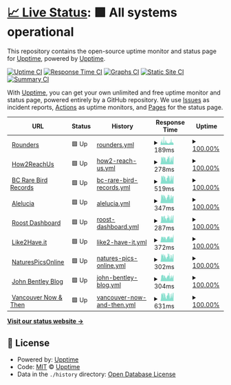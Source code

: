 # [📈 Live Status](https://upptime.github.io/upptime): <!--live status--> **🟩 All systems operational**

This repository contains the open-source uptime monitor and status page for [Upptime](https://upptime.js.org), powered by [Upptime](https://github.com/upptime/upptime).

[![Uptime CI](https://github.com/rounders/up/workflows/Uptime%20CI/badge.svg)](https://github.com/rounders/up/actions?query=workflow%3A%22Uptime+CI%22)
[![Response Time CI](https://github.com/rounders/up/workflows/Response%20Time%20CI/badge.svg)](https://github.com/rounders/up/actions?query=workflow%3A%22Response+Time+CI%22)
[![Graphs CI](https://github.com/rounders/up/workflows/Graphs%20CI/badge.svg)](https://github.com/rounders/up/actions?query=workflow%3A%22Graphs+CI%22)
[![Static Site CI](https://github.com/rounders/up/workflows/Static%20Site%20CI/badge.svg)](https://github.com/rounders/up/actions?query=workflow%3A%22Static+Site+CI%22)
[![Summary CI](https://github.com/rounders/up/workflows/Summary%20CI/badge.svg)](https://github.com/rounders/up/actions?query=workflow%3A%22Summary+CI%22)

With [Upptime](https://upptime.js.org), you can get your own unlimited and free uptime monitor and status page, powered entirely by a GitHub repository. We use [Issues](https://github.com/upptime/upptime/issues) as incident reports, [Actions](https://github.com/rounders/up/actions) as uptime monitors, and [Pages](https://upptime.github.io/upptime) for the status page.

<!--start: status pages-->
<!-- This summary is generated by Upptime (https://github.com/upptime/upptime) -->
<!-- Do not edit this manually, your changes will be overwritten -->
<!-- prettier-ignore -->
| URL | Status | History | Response Time | Uptime |
| --- | ------ | ------- | ------------- | ------ |
| <img alt="" src="https://icons.duckduckgo.com/ip3/www.rounders.ca.ico" height="13"> [Rounders](https://www.rounders.ca) | 🟩 Up | [rounders.yml](https://github.com/rounders/up/commits/HEAD/history/rounders.yml) | <details><summary><img alt="Response time graph" src="./graphs/rounders/response-time-week.png" height="20"> 189ms</summary><br><a href="https://rounders.github.io/up/history/rounders"><img alt="Response time 137" src="https://img.shields.io/endpoint?url=https%3A%2F%2Fraw.githubusercontent.com%2Frounders%2Fup%2FHEAD%2Fapi%2Frounders%2Fresponse-time.json"></a><br><a href="https://rounders.github.io/up/history/rounders"><img alt="24-hour response time 148" src="https://img.shields.io/endpoint?url=https%3A%2F%2Fraw.githubusercontent.com%2Frounders%2Fup%2FHEAD%2Fapi%2Frounders%2Fresponse-time-day.json"></a><br><a href="https://rounders.github.io/up/history/rounders"><img alt="7-day response time 189" src="https://img.shields.io/endpoint?url=https%3A%2F%2Fraw.githubusercontent.com%2Frounders%2Fup%2FHEAD%2Fapi%2Frounders%2Fresponse-time-week.json"></a><br><a href="https://rounders.github.io/up/history/rounders"><img alt="30-day response time 165" src="https://img.shields.io/endpoint?url=https%3A%2F%2Fraw.githubusercontent.com%2Frounders%2Fup%2FHEAD%2Fapi%2Frounders%2Fresponse-time-month.json"></a><br><a href="https://rounders.github.io/up/history/rounders"><img alt="1-year response time 137" src="https://img.shields.io/endpoint?url=https%3A%2F%2Fraw.githubusercontent.com%2Frounders%2Fup%2FHEAD%2Fapi%2Frounders%2Fresponse-time-year.json"></a></details> | <details><summary><a href="https://rounders.github.io/up/history/rounders">100.00%</a></summary><a href="https://rounders.github.io/up/history/rounders"><img alt="All-time uptime 100.00%" src="https://img.shields.io/endpoint?url=https%3A%2F%2Fraw.githubusercontent.com%2Frounders%2Fup%2FHEAD%2Fapi%2Frounders%2Fuptime.json"></a><br><a href="https://rounders.github.io/up/history/rounders"><img alt="24-hour uptime 100.00%" src="https://img.shields.io/endpoint?url=https%3A%2F%2Fraw.githubusercontent.com%2Frounders%2Fup%2FHEAD%2Fapi%2Frounders%2Fuptime-day.json"></a><br><a href="https://rounders.github.io/up/history/rounders"><img alt="7-day uptime 100.00%" src="https://img.shields.io/endpoint?url=https%3A%2F%2Fraw.githubusercontent.com%2Frounders%2Fup%2FHEAD%2Fapi%2Frounders%2Fuptime-week.json"></a><br><a href="https://rounders.github.io/up/history/rounders"><img alt="30-day uptime 100.00%" src="https://img.shields.io/endpoint?url=https%3A%2F%2Fraw.githubusercontent.com%2Frounders%2Fup%2FHEAD%2Fapi%2Frounders%2Fuptime-month.json"></a><br><a href="https://rounders.github.io/up/history/rounders"><img alt="1-year uptime 100.00%" src="https://img.shields.io/endpoint?url=https%3A%2F%2Fraw.githubusercontent.com%2Frounders%2Fup%2FHEAD%2Fapi%2Frounders%2Fuptime-year.json"></a></details>
| <img alt="" src="https://icons.duckduckgo.com/ip3/how2reach.us.ico" height="13"> [How2ReachUs](https://how2reach.us) | 🟩 Up | [how2-reach-us.yml](https://github.com/rounders/up/commits/HEAD/history/how2-reach-us.yml) | <details><summary><img alt="Response time graph" src="./graphs/how2-reach-us/response-time-week.png" height="20"> 278ms</summary><br><a href="https://rounders.github.io/up/history/how2-reach-us"><img alt="Response time 277" src="https://img.shields.io/endpoint?url=https%3A%2F%2Fraw.githubusercontent.com%2Frounders%2Fup%2FHEAD%2Fapi%2Fhow2-reach-us%2Fresponse-time.json"></a><br><a href="https://rounders.github.io/up/history/how2-reach-us"><img alt="24-hour response time 288" src="https://img.shields.io/endpoint?url=https%3A%2F%2Fraw.githubusercontent.com%2Frounders%2Fup%2FHEAD%2Fapi%2Fhow2-reach-us%2Fresponse-time-day.json"></a><br><a href="https://rounders.github.io/up/history/how2-reach-us"><img alt="7-day response time 278" src="https://img.shields.io/endpoint?url=https%3A%2F%2Fraw.githubusercontent.com%2Frounders%2Fup%2FHEAD%2Fapi%2Fhow2-reach-us%2Fresponse-time-week.json"></a><br><a href="https://rounders.github.io/up/history/how2-reach-us"><img alt="30-day response time 293" src="https://img.shields.io/endpoint?url=https%3A%2F%2Fraw.githubusercontent.com%2Frounders%2Fup%2FHEAD%2Fapi%2Fhow2-reach-us%2Fresponse-time-month.json"></a><br><a href="https://rounders.github.io/up/history/how2-reach-us"><img alt="1-year response time 277" src="https://img.shields.io/endpoint?url=https%3A%2F%2Fraw.githubusercontent.com%2Frounders%2Fup%2FHEAD%2Fapi%2Fhow2-reach-us%2Fresponse-time-year.json"></a></details> | <details><summary><a href="https://rounders.github.io/up/history/how2-reach-us">100.00%</a></summary><a href="https://rounders.github.io/up/history/how2-reach-us"><img alt="All-time uptime 100.00%" src="https://img.shields.io/endpoint?url=https%3A%2F%2Fraw.githubusercontent.com%2Frounders%2Fup%2FHEAD%2Fapi%2Fhow2-reach-us%2Fuptime.json"></a><br><a href="https://rounders.github.io/up/history/how2-reach-us"><img alt="24-hour uptime 100.00%" src="https://img.shields.io/endpoint?url=https%3A%2F%2Fraw.githubusercontent.com%2Frounders%2Fup%2FHEAD%2Fapi%2Fhow2-reach-us%2Fuptime-day.json"></a><br><a href="https://rounders.github.io/up/history/how2-reach-us"><img alt="7-day uptime 100.00%" src="https://img.shields.io/endpoint?url=https%3A%2F%2Fraw.githubusercontent.com%2Frounders%2Fup%2FHEAD%2Fapi%2Fhow2-reach-us%2Fuptime-week.json"></a><br><a href="https://rounders.github.io/up/history/how2-reach-us"><img alt="30-day uptime 100.00%" src="https://img.shields.io/endpoint?url=https%3A%2F%2Fraw.githubusercontent.com%2Frounders%2Fup%2FHEAD%2Fapi%2Fhow2-reach-us%2Fuptime-month.json"></a><br><a href="https://rounders.github.io/up/history/how2-reach-us"><img alt="1-year uptime 100.00%" src="https://img.shields.io/endpoint?url=https%3A%2F%2Fraw.githubusercontent.com%2Frounders%2Fup%2FHEAD%2Fapi%2Fhow2-reach-us%2Fuptime-year.json"></a></details>
| <img alt="" src="https://icons.duckduckgo.com/ip3/bcrarebirdrecords.ca.ico" height="13"> [BC Rare Bird Records](https://bcrarebirdrecords.ca) | 🟩 Up | [bc-rare-bird-records.yml](https://github.com/rounders/up/commits/HEAD/history/bc-rare-bird-records.yml) | <details><summary><img alt="Response time graph" src="./graphs/bc-rare-bird-records/response-time-week.png" height="20"> 519ms</summary><br><a href="https://rounders.github.io/up/history/bc-rare-bird-records"><img alt="Response time 535" src="https://img.shields.io/endpoint?url=https%3A%2F%2Fraw.githubusercontent.com%2Frounders%2Fup%2FHEAD%2Fapi%2Fbc-rare-bird-records%2Fresponse-time.json"></a><br><a href="https://rounders.github.io/up/history/bc-rare-bird-records"><img alt="24-hour response time 543" src="https://img.shields.io/endpoint?url=https%3A%2F%2Fraw.githubusercontent.com%2Frounders%2Fup%2FHEAD%2Fapi%2Fbc-rare-bird-records%2Fresponse-time-day.json"></a><br><a href="https://rounders.github.io/up/history/bc-rare-bird-records"><img alt="7-day response time 519" src="https://img.shields.io/endpoint?url=https%3A%2F%2Fraw.githubusercontent.com%2Frounders%2Fup%2FHEAD%2Fapi%2Fbc-rare-bird-records%2Fresponse-time-week.json"></a><br><a href="https://rounders.github.io/up/history/bc-rare-bird-records"><img alt="30-day response time 548" src="https://img.shields.io/endpoint?url=https%3A%2F%2Fraw.githubusercontent.com%2Frounders%2Fup%2FHEAD%2Fapi%2Fbc-rare-bird-records%2Fresponse-time-month.json"></a><br><a href="https://rounders.github.io/up/history/bc-rare-bird-records"><img alt="1-year response time 533" src="https://img.shields.io/endpoint?url=https%3A%2F%2Fraw.githubusercontent.com%2Frounders%2Fup%2FHEAD%2Fapi%2Fbc-rare-bird-records%2Fresponse-time-year.json"></a></details> | <details><summary><a href="https://rounders.github.io/up/history/bc-rare-bird-records">100.00%</a></summary><a href="https://rounders.github.io/up/history/bc-rare-bird-records"><img alt="All-time uptime 100.00%" src="https://img.shields.io/endpoint?url=https%3A%2F%2Fraw.githubusercontent.com%2Frounders%2Fup%2FHEAD%2Fapi%2Fbc-rare-bird-records%2Fuptime.json"></a><br><a href="https://rounders.github.io/up/history/bc-rare-bird-records"><img alt="24-hour uptime 100.00%" src="https://img.shields.io/endpoint?url=https%3A%2F%2Fraw.githubusercontent.com%2Frounders%2Fup%2FHEAD%2Fapi%2Fbc-rare-bird-records%2Fuptime-day.json"></a><br><a href="https://rounders.github.io/up/history/bc-rare-bird-records"><img alt="7-day uptime 100.00%" src="https://img.shields.io/endpoint?url=https%3A%2F%2Fraw.githubusercontent.com%2Frounders%2Fup%2FHEAD%2Fapi%2Fbc-rare-bird-records%2Fuptime-week.json"></a><br><a href="https://rounders.github.io/up/history/bc-rare-bird-records"><img alt="30-day uptime 100.00%" src="https://img.shields.io/endpoint?url=https%3A%2F%2Fraw.githubusercontent.com%2Frounders%2Fup%2FHEAD%2Fapi%2Fbc-rare-bird-records%2Fuptime-month.json"></a><br><a href="https://rounders.github.io/up/history/bc-rare-bird-records"><img alt="1-year uptime 100.00%" src="https://img.shields.io/endpoint?url=https%3A%2F%2Fraw.githubusercontent.com%2Frounders%2Fup%2FHEAD%2Fapi%2Fbc-rare-bird-records%2Fuptime-year.json"></a></details>
| <img alt="" src="https://icons.duckduckgo.com/ip3/www.alelucia.com.ico" height="13"> [Alelucia](https://www.alelucia.com) | 🟩 Up | [alelucia.yml](https://github.com/rounders/up/commits/HEAD/history/alelucia.yml) | <details><summary><img alt="Response time graph" src="./graphs/alelucia/response-time-week.png" height="20"> 347ms</summary><br><a href="https://rounders.github.io/up/history/alelucia"><img alt="Response time 338" src="https://img.shields.io/endpoint?url=https%3A%2F%2Fraw.githubusercontent.com%2Frounders%2Fup%2FHEAD%2Fapi%2Falelucia%2Fresponse-time.json"></a><br><a href="https://rounders.github.io/up/history/alelucia"><img alt="24-hour response time 379" src="https://img.shields.io/endpoint?url=https%3A%2F%2Fraw.githubusercontent.com%2Frounders%2Fup%2FHEAD%2Fapi%2Falelucia%2Fresponse-time-day.json"></a><br><a href="https://rounders.github.io/up/history/alelucia"><img alt="7-day response time 347" src="https://img.shields.io/endpoint?url=https%3A%2F%2Fraw.githubusercontent.com%2Frounders%2Fup%2FHEAD%2Fapi%2Falelucia%2Fresponse-time-week.json"></a><br><a href="https://rounders.github.io/up/history/alelucia"><img alt="30-day response time 351" src="https://img.shields.io/endpoint?url=https%3A%2F%2Fraw.githubusercontent.com%2Frounders%2Fup%2FHEAD%2Fapi%2Falelucia%2Fresponse-time-month.json"></a><br><a href="https://rounders.github.io/up/history/alelucia"><img alt="1-year response time 340" src="https://img.shields.io/endpoint?url=https%3A%2F%2Fraw.githubusercontent.com%2Frounders%2Fup%2FHEAD%2Fapi%2Falelucia%2Fresponse-time-year.json"></a></details> | <details><summary><a href="https://rounders.github.io/up/history/alelucia">100.00%</a></summary><a href="https://rounders.github.io/up/history/alelucia"><img alt="All-time uptime 100.00%" src="https://img.shields.io/endpoint?url=https%3A%2F%2Fraw.githubusercontent.com%2Frounders%2Fup%2FHEAD%2Fapi%2Falelucia%2Fuptime.json"></a><br><a href="https://rounders.github.io/up/history/alelucia"><img alt="24-hour uptime 100.00%" src="https://img.shields.io/endpoint?url=https%3A%2F%2Fraw.githubusercontent.com%2Frounders%2Fup%2FHEAD%2Fapi%2Falelucia%2Fuptime-day.json"></a><br><a href="https://rounders.github.io/up/history/alelucia"><img alt="7-day uptime 100.00%" src="https://img.shields.io/endpoint?url=https%3A%2F%2Fraw.githubusercontent.com%2Frounders%2Fup%2FHEAD%2Fapi%2Falelucia%2Fuptime-week.json"></a><br><a href="https://rounders.github.io/up/history/alelucia"><img alt="30-day uptime 100.00%" src="https://img.shields.io/endpoint?url=https%3A%2F%2Fraw.githubusercontent.com%2Frounders%2Fup%2FHEAD%2Fapi%2Falelucia%2Fuptime-month.json"></a><br><a href="https://rounders.github.io/up/history/alelucia"><img alt="1-year uptime 100.00%" src="https://img.shields.io/endpoint?url=https%3A%2F%2Fraw.githubusercontent.com%2Frounders%2Fup%2FHEAD%2Fapi%2Falelucia%2Fuptime-year.json"></a></details>
| <img alt="" src="https://icons.duckduckgo.com/ip3/dashboard.roostsolar.com.ico" height="13"> [Roost Dashboard](https://dashboard.roostsolar.com) | 🟩 Up | [roost-dashboard.yml](https://github.com/rounders/up/commits/HEAD/history/roost-dashboard.yml) | <details><summary><img alt="Response time graph" src="./graphs/roost-dashboard/response-time-week.png" height="20"> 287ms</summary><br><a href="https://rounders.github.io/up/history/roost-dashboard"><img alt="Response time 288" src="https://img.shields.io/endpoint?url=https%3A%2F%2Fraw.githubusercontent.com%2Frounders%2Fup%2FHEAD%2Fapi%2Froost-dashboard%2Fresponse-time.json"></a><br><a href="https://rounders.github.io/up/history/roost-dashboard"><img alt="24-hour response time 299" src="https://img.shields.io/endpoint?url=https%3A%2F%2Fraw.githubusercontent.com%2Frounders%2Fup%2FHEAD%2Fapi%2Froost-dashboard%2Fresponse-time-day.json"></a><br><a href="https://rounders.github.io/up/history/roost-dashboard"><img alt="7-day response time 287" src="https://img.shields.io/endpoint?url=https%3A%2F%2Fraw.githubusercontent.com%2Frounders%2Fup%2FHEAD%2Fapi%2Froost-dashboard%2Fresponse-time-week.json"></a><br><a href="https://rounders.github.io/up/history/roost-dashboard"><img alt="30-day response time 332" src="https://img.shields.io/endpoint?url=https%3A%2F%2Fraw.githubusercontent.com%2Frounders%2Fup%2FHEAD%2Fapi%2Froost-dashboard%2Fresponse-time-month.json"></a><br><a href="https://rounders.github.io/up/history/roost-dashboard"><img alt="1-year response time 286" src="https://img.shields.io/endpoint?url=https%3A%2F%2Fraw.githubusercontent.com%2Frounders%2Fup%2FHEAD%2Fapi%2Froost-dashboard%2Fresponse-time-year.json"></a></details> | <details><summary><a href="https://rounders.github.io/up/history/roost-dashboard">100.00%</a></summary><a href="https://rounders.github.io/up/history/roost-dashboard"><img alt="All-time uptime 99.92%" src="https://img.shields.io/endpoint?url=https%3A%2F%2Fraw.githubusercontent.com%2Frounders%2Fup%2FHEAD%2Fapi%2Froost-dashboard%2Fuptime.json"></a><br><a href="https://rounders.github.io/up/history/roost-dashboard"><img alt="24-hour uptime 100.00%" src="https://img.shields.io/endpoint?url=https%3A%2F%2Fraw.githubusercontent.com%2Frounders%2Fup%2FHEAD%2Fapi%2Froost-dashboard%2Fuptime-day.json"></a><br><a href="https://rounders.github.io/up/history/roost-dashboard"><img alt="7-day uptime 100.00%" src="https://img.shields.io/endpoint?url=https%3A%2F%2Fraw.githubusercontent.com%2Frounders%2Fup%2FHEAD%2Fapi%2Froost-dashboard%2Fuptime-week.json"></a><br><a href="https://rounders.github.io/up/history/roost-dashboard"><img alt="30-day uptime 100.00%" src="https://img.shields.io/endpoint?url=https%3A%2F%2Fraw.githubusercontent.com%2Frounders%2Fup%2FHEAD%2Fapi%2Froost-dashboard%2Fuptime-month.json"></a><br><a href="https://rounders.github.io/up/history/roost-dashboard"><img alt="1-year uptime 99.88%" src="https://img.shields.io/endpoint?url=https%3A%2F%2Fraw.githubusercontent.com%2Frounders%2Fup%2FHEAD%2Fapi%2Froost-dashboard%2Fuptime-year.json"></a></details>
| <img alt="" src="https://icons.duckduckgo.com/ip3/like2have.it.ico" height="13"> [Like2Have.it](https://like2have.it) | 🟩 Up | [like2-have-it.yml](https://github.com/rounders/up/commits/HEAD/history/like2-have-it.yml) | <details><summary><img alt="Response time graph" src="./graphs/like2-have-it/response-time-week.png" height="20"> 372ms</summary><br><a href="https://rounders.github.io/up/history/like2-have-it"><img alt="Response time 360" src="https://img.shields.io/endpoint?url=https%3A%2F%2Fraw.githubusercontent.com%2Frounders%2Fup%2FHEAD%2Fapi%2Flike2-have-it%2Fresponse-time.json"></a><br><a href="https://rounders.github.io/up/history/like2-have-it"><img alt="24-hour response time 357" src="https://img.shields.io/endpoint?url=https%3A%2F%2Fraw.githubusercontent.com%2Frounders%2Fup%2FHEAD%2Fapi%2Flike2-have-it%2Fresponse-time-day.json"></a><br><a href="https://rounders.github.io/up/history/like2-have-it"><img alt="7-day response time 372" src="https://img.shields.io/endpoint?url=https%3A%2F%2Fraw.githubusercontent.com%2Frounders%2Fup%2FHEAD%2Fapi%2Flike2-have-it%2Fresponse-time-week.json"></a><br><a href="https://rounders.github.io/up/history/like2-have-it"><img alt="30-day response time 370" src="https://img.shields.io/endpoint?url=https%3A%2F%2Fraw.githubusercontent.com%2Frounders%2Fup%2FHEAD%2Fapi%2Flike2-have-it%2Fresponse-time-month.json"></a><br><a href="https://rounders.github.io/up/history/like2-have-it"><img alt="1-year response time 355" src="https://img.shields.io/endpoint?url=https%3A%2F%2Fraw.githubusercontent.com%2Frounders%2Fup%2FHEAD%2Fapi%2Flike2-have-it%2Fresponse-time-year.json"></a></details> | <details><summary><a href="https://rounders.github.io/up/history/like2-have-it">100.00%</a></summary><a href="https://rounders.github.io/up/history/like2-have-it"><img alt="All-time uptime 100.00%" src="https://img.shields.io/endpoint?url=https%3A%2F%2Fraw.githubusercontent.com%2Frounders%2Fup%2FHEAD%2Fapi%2Flike2-have-it%2Fuptime.json"></a><br><a href="https://rounders.github.io/up/history/like2-have-it"><img alt="24-hour uptime 100.00%" src="https://img.shields.io/endpoint?url=https%3A%2F%2Fraw.githubusercontent.com%2Frounders%2Fup%2FHEAD%2Fapi%2Flike2-have-it%2Fuptime-day.json"></a><br><a href="https://rounders.github.io/up/history/like2-have-it"><img alt="7-day uptime 100.00%" src="https://img.shields.io/endpoint?url=https%3A%2F%2Fraw.githubusercontent.com%2Frounders%2Fup%2FHEAD%2Fapi%2Flike2-have-it%2Fuptime-week.json"></a><br><a href="https://rounders.github.io/up/history/like2-have-it"><img alt="30-day uptime 100.00%" src="https://img.shields.io/endpoint?url=https%3A%2F%2Fraw.githubusercontent.com%2Frounders%2Fup%2FHEAD%2Fapi%2Flike2-have-it%2Fuptime-month.json"></a><br><a href="https://rounders.github.io/up/history/like2-have-it"><img alt="1-year uptime 100.00%" src="https://img.shields.io/endpoint?url=https%3A%2F%2Fraw.githubusercontent.com%2Frounders%2Fup%2FHEAD%2Fapi%2Flike2-have-it%2Fuptime-year.json"></a></details>
| <img alt="" src="https://icons.duckduckgo.com/ip3/www.naturespicsonline.com.ico" height="13"> [NaturesPicsOnline](https://www.naturespicsonline.com) | 🟩 Up | [natures-pics-online.yml](https://github.com/rounders/up/commits/HEAD/history/natures-pics-online.yml) | <details><summary><img alt="Response time graph" src="./graphs/natures-pics-online/response-time-week.png" height="20"> 302ms</summary><br><a href="https://rounders.github.io/up/history/natures-pics-online"><img alt="Response time 304" src="https://img.shields.io/endpoint?url=https%3A%2F%2Fraw.githubusercontent.com%2Frounders%2Fup%2FHEAD%2Fapi%2Fnatures-pics-online%2Fresponse-time.json"></a><br><a href="https://rounders.github.io/up/history/natures-pics-online"><img alt="24-hour response time 306" src="https://img.shields.io/endpoint?url=https%3A%2F%2Fraw.githubusercontent.com%2Frounders%2Fup%2FHEAD%2Fapi%2Fnatures-pics-online%2Fresponse-time-day.json"></a><br><a href="https://rounders.github.io/up/history/natures-pics-online"><img alt="7-day response time 302" src="https://img.shields.io/endpoint?url=https%3A%2F%2Fraw.githubusercontent.com%2Frounders%2Fup%2FHEAD%2Fapi%2Fnatures-pics-online%2Fresponse-time-week.json"></a><br><a href="https://rounders.github.io/up/history/natures-pics-online"><img alt="30-day response time 323" src="https://img.shields.io/endpoint?url=https%3A%2F%2Fraw.githubusercontent.com%2Frounders%2Fup%2FHEAD%2Fapi%2Fnatures-pics-online%2Fresponse-time-month.json"></a><br><a href="https://rounders.github.io/up/history/natures-pics-online"><img alt="1-year response time 304" src="https://img.shields.io/endpoint?url=https%3A%2F%2Fraw.githubusercontent.com%2Frounders%2Fup%2FHEAD%2Fapi%2Fnatures-pics-online%2Fresponse-time-year.json"></a></details> | <details><summary><a href="https://rounders.github.io/up/history/natures-pics-online">100.00%</a></summary><a href="https://rounders.github.io/up/history/natures-pics-online"><img alt="All-time uptime 100.00%" src="https://img.shields.io/endpoint?url=https%3A%2F%2Fraw.githubusercontent.com%2Frounders%2Fup%2FHEAD%2Fapi%2Fnatures-pics-online%2Fuptime.json"></a><br><a href="https://rounders.github.io/up/history/natures-pics-online"><img alt="24-hour uptime 100.00%" src="https://img.shields.io/endpoint?url=https%3A%2F%2Fraw.githubusercontent.com%2Frounders%2Fup%2FHEAD%2Fapi%2Fnatures-pics-online%2Fuptime-day.json"></a><br><a href="https://rounders.github.io/up/history/natures-pics-online"><img alt="7-day uptime 100.00%" src="https://img.shields.io/endpoint?url=https%3A%2F%2Fraw.githubusercontent.com%2Frounders%2Fup%2FHEAD%2Fapi%2Fnatures-pics-online%2Fuptime-week.json"></a><br><a href="https://rounders.github.io/up/history/natures-pics-online"><img alt="30-day uptime 100.00%" src="https://img.shields.io/endpoint?url=https%3A%2F%2Fraw.githubusercontent.com%2Frounders%2Fup%2FHEAD%2Fapi%2Fnatures-pics-online%2Fuptime-month.json"></a><br><a href="https://rounders.github.io/up/history/natures-pics-online"><img alt="1-year uptime 100.00%" src="https://img.shields.io/endpoint?url=https%3A%2F%2Fraw.githubusercontent.com%2Frounders%2Fup%2FHEAD%2Fapi%2Fnatures-pics-online%2Fuptime-year.json"></a></details>
| <img alt="" src="https://icons.duckduckgo.com/ip3/blog.johnbentley.ca.ico" height="13"> [John Bentley Blog](https://blog.johnbentley.ca) | 🟩 Up | [john-bentley-blog.yml](https://github.com/rounders/up/commits/HEAD/history/john-bentley-blog.yml) | <details><summary><img alt="Response time graph" src="./graphs/john-bentley-blog/response-time-week.png" height="20"> 304ms</summary><br><a href="https://rounders.github.io/up/history/john-bentley-blog"><img alt="Response time 398" src="https://img.shields.io/endpoint?url=https%3A%2F%2Fraw.githubusercontent.com%2Frounders%2Fup%2FHEAD%2Fapi%2Fjohn-bentley-blog%2Fresponse-time.json"></a><br><a href="https://rounders.github.io/up/history/john-bentley-blog"><img alt="24-hour response time 298" src="https://img.shields.io/endpoint?url=https%3A%2F%2Fraw.githubusercontent.com%2Frounders%2Fup%2FHEAD%2Fapi%2Fjohn-bentley-blog%2Fresponse-time-day.json"></a><br><a href="https://rounders.github.io/up/history/john-bentley-blog"><img alt="7-day response time 304" src="https://img.shields.io/endpoint?url=https%3A%2F%2Fraw.githubusercontent.com%2Frounders%2Fup%2FHEAD%2Fapi%2Fjohn-bentley-blog%2Fresponse-time-week.json"></a><br><a href="https://rounders.github.io/up/history/john-bentley-blog"><img alt="30-day response time 326" src="https://img.shields.io/endpoint?url=https%3A%2F%2Fraw.githubusercontent.com%2Frounders%2Fup%2FHEAD%2Fapi%2Fjohn-bentley-blog%2Fresponse-time-month.json"></a><br><a href="https://rounders.github.io/up/history/john-bentley-blog"><img alt="1-year response time 408" src="https://img.shields.io/endpoint?url=https%3A%2F%2Fraw.githubusercontent.com%2Frounders%2Fup%2FHEAD%2Fapi%2Fjohn-bentley-blog%2Fresponse-time-year.json"></a></details> | <details><summary><a href="https://rounders.github.io/up/history/john-bentley-blog">100.00%</a></summary><a href="https://rounders.github.io/up/history/john-bentley-blog"><img alt="All-time uptime 99.90%" src="https://img.shields.io/endpoint?url=https%3A%2F%2Fraw.githubusercontent.com%2Frounders%2Fup%2FHEAD%2Fapi%2Fjohn-bentley-blog%2Fuptime.json"></a><br><a href="https://rounders.github.io/up/history/john-bentley-blog"><img alt="24-hour uptime 100.00%" src="https://img.shields.io/endpoint?url=https%3A%2F%2Fraw.githubusercontent.com%2Frounders%2Fup%2FHEAD%2Fapi%2Fjohn-bentley-blog%2Fuptime-day.json"></a><br><a href="https://rounders.github.io/up/history/john-bentley-blog"><img alt="7-day uptime 100.00%" src="https://img.shields.io/endpoint?url=https%3A%2F%2Fraw.githubusercontent.com%2Frounders%2Fup%2FHEAD%2Fapi%2Fjohn-bentley-blog%2Fuptime-week.json"></a><br><a href="https://rounders.github.io/up/history/john-bentley-blog"><img alt="30-day uptime 99.96%" src="https://img.shields.io/endpoint?url=https%3A%2F%2Fraw.githubusercontent.com%2Frounders%2Fup%2FHEAD%2Fapi%2Fjohn-bentley-blog%2Fuptime-month.json"></a><br><a href="https://rounders.github.io/up/history/john-bentley-blog"><img alt="1-year uptime 99.87%" src="https://img.shields.io/endpoint?url=https%3A%2F%2Fraw.githubusercontent.com%2Frounders%2Fup%2FHEAD%2Fapi%2Fjohn-bentley-blog%2Fuptime-year.json"></a></details>
| <img alt="" src="https://icons.duckduckgo.com/ip3/vancouvernowandthen.com.ico" height="13"> [Vancouver Now & Then](https://vancouvernowandthen.com/) | 🟩 Up | [vancouver-now-and-then.yml](https://github.com/rounders/up/commits/HEAD/history/vancouver-now-and-then.yml) | <details><summary><img alt="Response time graph" src="./graphs/vancouver-now-and-then/response-time-week.png" height="20"> 631ms</summary><br><a href="https://rounders.github.io/up/history/vancouver-now-and-then"><img alt="Response time 637" src="https://img.shields.io/endpoint?url=https%3A%2F%2Fraw.githubusercontent.com%2Frounders%2Fup%2FHEAD%2Fapi%2Fvancouver-now-and-then%2Fresponse-time.json"></a><br><a href="https://rounders.github.io/up/history/vancouver-now-and-then"><img alt="24-hour response time 662" src="https://img.shields.io/endpoint?url=https%3A%2F%2Fraw.githubusercontent.com%2Frounders%2Fup%2FHEAD%2Fapi%2Fvancouver-now-and-then%2Fresponse-time-day.json"></a><br><a href="https://rounders.github.io/up/history/vancouver-now-and-then"><img alt="7-day response time 631" src="https://img.shields.io/endpoint?url=https%3A%2F%2Fraw.githubusercontent.com%2Frounders%2Fup%2FHEAD%2Fapi%2Fvancouver-now-and-then%2Fresponse-time-week.json"></a><br><a href="https://rounders.github.io/up/history/vancouver-now-and-then"><img alt="30-day response time 678" src="https://img.shields.io/endpoint?url=https%3A%2F%2Fraw.githubusercontent.com%2Frounders%2Fup%2FHEAD%2Fapi%2Fvancouver-now-and-then%2Fresponse-time-month.json"></a><br><a href="https://rounders.github.io/up/history/vancouver-now-and-then"><img alt="1-year response time 635" src="https://img.shields.io/endpoint?url=https%3A%2F%2Fraw.githubusercontent.com%2Frounders%2Fup%2FHEAD%2Fapi%2Fvancouver-now-and-then%2Fresponse-time-year.json"></a></details> | <details><summary><a href="https://rounders.github.io/up/history/vancouver-now-and-then">100.00%</a></summary><a href="https://rounders.github.io/up/history/vancouver-now-and-then"><img alt="All-time uptime 99.95%" src="https://img.shields.io/endpoint?url=https%3A%2F%2Fraw.githubusercontent.com%2Frounders%2Fup%2FHEAD%2Fapi%2Fvancouver-now-and-then%2Fuptime.json"></a><br><a href="https://rounders.github.io/up/history/vancouver-now-and-then"><img alt="24-hour uptime 100.00%" src="https://img.shields.io/endpoint?url=https%3A%2F%2Fraw.githubusercontent.com%2Frounders%2Fup%2FHEAD%2Fapi%2Fvancouver-now-and-then%2Fuptime-day.json"></a><br><a href="https://rounders.github.io/up/history/vancouver-now-and-then"><img alt="7-day uptime 100.00%" src="https://img.shields.io/endpoint?url=https%3A%2F%2Fraw.githubusercontent.com%2Frounders%2Fup%2FHEAD%2Fapi%2Fvancouver-now-and-then%2Fuptime-week.json"></a><br><a href="https://rounders.github.io/up/history/vancouver-now-and-then"><img alt="30-day uptime 100.00%" src="https://img.shields.io/endpoint?url=https%3A%2F%2Fraw.githubusercontent.com%2Frounders%2Fup%2FHEAD%2Fapi%2Fvancouver-now-and-then%2Fuptime-month.json"></a><br><a href="https://rounders.github.io/up/history/vancouver-now-and-then"><img alt="1-year uptime 99.93%" src="https://img.shields.io/endpoint?url=https%3A%2F%2Fraw.githubusercontent.com%2Frounders%2Fup%2FHEAD%2Fapi%2Fvancouver-now-and-then%2Fuptime-year.json"></a></details>

<!--end: status pages-->

[**Visit our status website →**](https://rounders.github.io/up)

## 📄 License

- Powered by: [Upptime](https://github.com/upptime/upptime)
- Code: [MIT](./LICENSE) © [Upptime](https://upptime.js.org)
- Data in the `./history` directory: [Open Database License](https://opendatacommons.org/licenses/odbl/1-0/)
